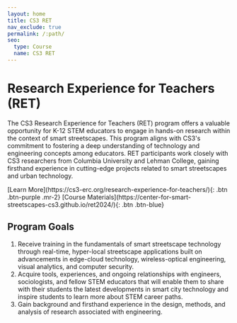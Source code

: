 ```yaml
---
layout: home
title: CS3 RET
nav_exclude: true
permalink: /:path/
seo:
  type: Course
  name: CS3 RET
---
```


# Research Experience for Teachers (RET)

The CS3 Research Experience for Teachers (RET) program offers a valuable opportunity for K-12 STEM educators to engage in hands-on research within the context of smart streetscapes. This program aligns with CS3's commitment to fostering a deep understanding of technology and engineering concepts among educators. RET participants work closely with CS3 researchers from Columbia University and Lehman College, gaining firsthand experience in cutting-edge projects related to smart streetscapes and urban technology.


<span class="fs-6">
[Learn More](https://cs3-erc.org/research-experience-for-teachers/){: .btn  .btn-purple .mr-2}
[Course Materials](https://center-for-smart-streetscapes-cs3.github.io/ret2024/){: .btn  .btn-blue}
</span>

## Program Goals

1. Receive training in the fundamentals of smart streetscape technology through real-time, hyper-local streetscape applications built on advancements in edge-cloud technology, wireless-optical engineering, visual analytics, and computer security.
1. Acquire tools, experiences, and ongoing relationships with engineers, sociologists, and fellow STEM educators that will enable them to share with their students the latest developments in smart city technology and inspire students to learn more about STEM career paths.
1. Gain background and firsthand experience in the design, methods, and analysis of research associated with engineering.
